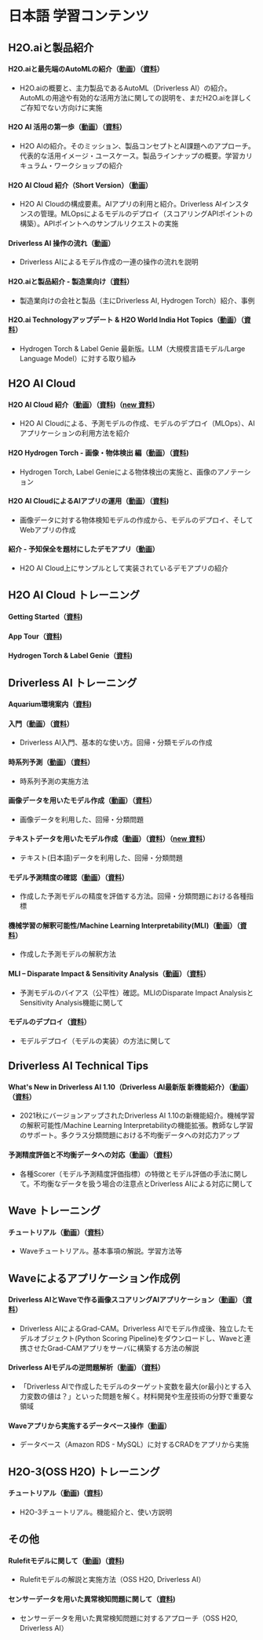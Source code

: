 # 日本語 学習コンテンツ
  
  
## H2O.aiと製品紹介
#### H2O.aiと最先端のAutoMLの紹介（[動画](https://www.youtube.com/watch?v=7v5spY-cPqs&t=56s)）（[資料](https://h2oai-jpn-public.s3.amazonaws.com/docs/Seminar+(H2O+and+DAI+Intro)+v230216.pdf)）
 - H2O.aiの概要と、主力製品であるAutoML（Driverless AI）の紹介。AutoMLの用途や有効的な活用方法に関しての説明を、まだH2O.aiを詳しくご存知でない方向けに実施
#### H2O AI 活用の第一歩（[動画](https://youtu.be/QjHdwiNxhUQ)）（[資料](https://h2oai-jpn-public.s3.amazonaws.com/docs/H2O_AI_%E6%B4%BB%E7%94%A8%E3%81%AE%E7%AC%AC%E4%B8%80%E6%AD%A9_20220318.pdf)）
 - H2O AIの紹介。そのミッション、製品コンセプトとAI課題へのアプローチ。代表的な活用イメージ・ユースケース。製品ラインナップの概要。学習カリキュラム・ワークショップの紹介
#### H2O AI Cloud 紹介（Short Version）（[動画](https://www.youtube.com/watch?v=gmQ_Sjeva_A&t=12s)）
 - H2O AI Cloudの構成要素。AIアプリの利用と紹介。Driverless AIインスタンスの管理。MLOpsによるモデルのデプロイ（スコアリングAPIポイントの構築）。APIポイントへのサンプルリクエストの実施
#### Driverless AI 操作の流れ（[動画](https://www.youtube.com/watch?v=08joAmTSlWk&t=556s)）
 - Driverless AIによるモデル作成の一連の操作の流れを説明
#### H2O.aiと製品紹介 - 製造業向け（[資料](https://h2oai-jpn-public.s3.amazonaws.com/docs/Seminar+(H2O+Intro+-+Manufacturing)+v230423.pdf)）
 - 製造業向けの会社と製品（主にDriverless AI, Hydrogen Torch）紹介、事例
#### H2O.ai Technologyアップデート & H2O World India Hot Topics（[動画](https://www.youtube.com/watch?v=lRRMjPQnOCo&t=975s)）（[資料](https://h2oai-jpn-public.s3.amazonaws.com/docs/TechnologyUpdate+v230531.pdf)）
 - Hydrogen Torch & Label Genie 最新版。LLM（大規模言語モデル/Large Language Model）に対する取り組み
  
## H2O AI Cloud
#### H2O AI Cloud 紹介（[動画](https://www.youtube.com/watch?v=4glxugqSgIM&t=1783s)）（[資料](https://h2oai-jpn-public.s3.amazonaws.com/docs/Seminar+(AI+Cloud+2)+v221018.pdf))（[new 資料](https://h2oai-jpn-public.s3.amazonaws.com/docs/Seminar+(AI+Cloud+3)+v230309.pdf)）
 - H2O AI Cloudによる、予測モデルの作成、モデルのデプロイ（MLOps）、AIアプリケーションの利用方法を紹介
#### H2O Hydrogen Torch - 画像・物体検出 編（[動画](https://www.youtube.com/watch?v=aOHuUtpKPdE)）（[資料](https://h2oai-jpn-public.s3.amazonaws.com/docs/Seminar+(Hydrogen+Torch+-+ObjectDetection)+v221204.pdf))
 - Hydrogen Torch, Label Genieによる物体検出の実施と、画像のアノテーション
#### H2O AI CloudによるAIアプリの運用（[動画](https://www.youtube.com/watch?v=axCgK3Pd7C0&t=2746s)）（[資料](https://h2oai-jpn-public.s3.amazonaws.com/docs/Seminar+(Object+Detection+Scoring+App)+v230316.pdf))
 - 画像データに対する物体検知モデルの作成から、モデルのデプロイ、そしてWebアプリの作成
#### 紹介 - 予知保全を題材にしたデモアプリ（[動画](https://www.youtube.com/watch?v=PQHKQY0LrA8)）
 - H2O AI Cloud上にサンプルとして実装されているデモアプリの紹介
  
## H2O AI Cloud トレーニング
#### Getting Started（[資料](https://h2oai-jpn-public.s3.amazonaws.com/docs/Workshop+(AI+Cloud+-+Getting+Started)+v230522.pdf))
#### App Tour（[資料](https://h2oai-jpn-public.s3.amazonaws.com/docs/Workshop+(AI+Cloud+-+AppTour)+v221214.pdf))
#### Hydrogen Torch & Label Genie（[資料](https://h2oai-jpn-public.s3.amazonaws.com/docs/Workshop+(AI+Cloud+-+HydrogenTorch%26LabelGenie)+v230622.pdf))
  
## Driverless AI トレーニング
#### Aquarium環境案内（[資料](https://h2oai-jpn-public.s3.amazonaws.com/docs/H2O_DriverlessAI_HandsOn%E7%92%B0%E5%A2%83%E6%A1%88%E5%86%85_v1-10-5.pdf))
#### 入門（[動画](https://www.youtube.com/watch?v=AbRets70C24&t=6s)）（[資料](https://h2oai-jpn-public.s3.amazonaws.com/docs/Workshop+(DAI+-+Getting+Started)+v220609.pdf)）
 - Driverless AI入門、基本的な使い方。回帰・分類モデルの作成 
#### 時系列予測（[動画](https://www.youtube.com/watch?v=OBfVdBSmsSo&t=6s)）（[資料](https://h2oai-jp-public.s3.ap-northeast-1.amazonaws.com/docs/Workshop+(DAI+-+Time+Series)+v220207.pdf)）
 - 時系列予測の実施方法
#### 画像データを用いたモデル作成（[動画](https://www.youtube.com/watch?v=e3CYgcumj_A)）（[資料](https://h2oai-jpn-public.s3.amazonaws.com/docs/Workshop+(DAI+-+Image)+v220403.pdf)）
 - 画像データを利用した、回帰・分類問題
#### テキストデータを用いたモデル作成（[動画](https://www.youtube.com/watch?v=Ec200akQ8lw)）（[資料](https://h2oai-jpn-public.s3.amazonaws.com/docs/Workshop+(DAI+-+NLP)+v220317.pdf)）（[new 資料](https://h2oai-jpn-public.s3.amazonaws.com/docs/Workshop+(DAI+-+NLP2)+v230227.pdf)）
 - テキスト(日本語)データを利用した、回帰・分類問題 
#### モデル予測精度の確認（[動画](https://www.youtube.com/watch?v=IF5d-PFSlIU&t=3s)）（[資料](https://h2oai-jp-public.s3.ap-northeast-1.amazonaws.com/docs/Workshop+(DAI+-+ModelDiagnostic)+v211130.pdf)）
 - 作成した予測モデルの精度を評価する方法。回帰・分類問題における各種指標
#### 機械学習の解釈可能性/Machine Learning Interpretability(MLI)（[動画](https://www.youtube.com/watch?v=s6D3mA8AdX0&t=1s)）（[資料](https://h2oai-jpn-public.s3.amazonaws.com/docs/Workshop+(DAI+-+MLI)+v220104.pdf)）
 - 作成した予測モデルの解釈方法
#### MLI – Disparate Impact & Sensitivity Analysis（[動画](https://www.youtube.com/watch?v=YtSSCEoTh_s&t=1254s)）（[資料](https://h2oai-jpn-public.s3.amazonaws.com/docs/Workshop+(DAI+-+MLI+DisparateImpact)+v211221.pdf)）
 - 予測モデルのバイアス（公平性）確認。MLIのDisparate Impact AnalysisとSensitivity Analysis機能に関して
#### モデルのデプロイ（[資料](https://h2oai-jpn-public.s3.amazonaws.com/docs/Workshop+(DAI+-+Deploy)+v221203.pdf)）
 - モデルデプロイ（モデルの実装）の方法に関して
  
## Driverless AI Technical Tips
#### What's New in Driverless AI 1.10（Driverless AI最新版 新機能紹介）（[動画](https://www.youtube.com/watch?v=O7hXrHWoV_Q&t=2327s)）（[資料](https://h2oai-jpn-public.s3.amazonaws.com/docs/Seminar+(DAI+-+New+in+1.10)+v211206.pdf)）
 - 2021秋にバージョンアップされたDriverless AI 1.10の新機能紹介。機械学習の解釈可能性/Machine Learning Interpretabilityの機能拡張。教師なし学習のサポート。多クラス分類問題における不均衡データへの対応力アップ
#### 予測精度評価と不均衡データへの対応（[動画](https://www.youtube.com/watch?v=FDvmZjg0elc&t=78s)）（[資料](https://h2oai-jpn-public.s3.amazonaws.com/docs/Seminar+(Scorer+and+Imbalanced+data)+v220512.pdf)）
 - 各種Scorer（モデル予測精度評価指標）の特徴とモデル評価の手法に関して。不均衡なデータを扱う場合の注意点とDriverless AIによる対応に関して
  
## Wave トレーニング
#### チュートリアル（[動画](https://www.youtube.com/watch?v=cuz67LkGeLc&t=685s)）（[資料](https://github.com/yukismd/H2O_Wave_Tutorial)）
 - Waveチュートリアル。基本事項の解説。学習方法等
  
## Waveによるアプリケーション作成例
#### Driverless AIとWaveで作る画像スコアリングAIアプリケーション（[動画](https://www.youtube.com/watch?v=cY7YpWk5wkg)）（[資料](https://github.com/yukismd/H2O_Wave_GradCam_app)）
 - Driverless AIによるGrad-CAM。Driverless AIでモデル作成後、独立したモデルオブジェクト(Python Scoring Pipeline)をダウンロードし、Waveと連携させたGrad-CAMアプリをサーバに構築する方法の解説
#### Driverless AIモデルの逆問題解析（[動画](https://www.youtube.com/watch?v=DKQlY_7tQ5w&t=44s)）（[資料](https://h2oai-jpn-public.s3.amazonaws.com/docs/Inverse+Estimation+App+20210901.pdf)）
 -  「Driverless AIで作成したモデルのターゲット変数を最大(or最小)とする入力変数の値は？」といった問題を解く。材料開発や生産技術の分野で重要な領域
#### Waveアプリから実施するデータベース操作（[動画](https://www.youtube.com/watch?v=5bY7S52l434&t=433s)）
 - データベース（Amazon RDS - MySQL）に対するCRADをアプリから実施


## H2O-3(OSS H2O) トレーニング
#### チュートリアル（[動画](https://www.youtube.com/watch?v=ODmH0uhJRoQ）))（[資料](https://github.com/yukismd/H2O_3_Tutorial)）
 - H2O-3チュートリアル。機能紹介と、使い方説明


## その他
#### Rulefitモデルに関して（[動画](https://www.youtube.com/watch?v=p4Y1JmwACck）))（[資料](https://h2oai-jpn-public.s3.amazonaws.com/docs/LT+(Rulefit)+v230207.pdf))
 - Rulefitモデルの解説と実施方法（OSS H2O, Driverless AI）

#### センサーデータを用いた異常検知問題に関して（[資料](https://h2oai-jpn-public.s3.amazonaws.com/docs/Workshop+(Sensor+Anomaly)+20210616.pdf))
 - センサーデータを用いた異常検知問題に対するアプローチ（OSS H2O, Driverless AI）
